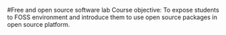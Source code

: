#Free and open source software lab
Course objective:
                  To expose students to FOSS environment and introduce them to use open source packages in open source platform.
